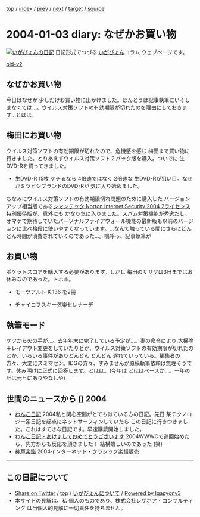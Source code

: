[top](../index.html) 
 / [index](index.html) 
 / [prev](ig040102.html) 
 / [next](ig040105.html) 
 / [target](http://www.igapyon.jp/igapyon/diary/2004/ig040103.html) 
 / [source](https://github.com/igapyon/diary/blob/master/2004/ig040103.src.md) 

2004-01-03 diary: なぜかお買い物
=====================================================================================================
[![いがぴょんの日記](http://www.igapyon.jp/igapyon/diary/images/iga200306s.jpg "いがぴょん")](http://www.igapyon.jp/igapyon/diary/memo/memoigapyon.html) 日記形式でつづる [いがぴょん](http://www.igapyon.jp/igapyon/diary/memo/memoigapyon.html)コラム ウェブページです。

[old-v2](ig040103-orig.html)

## なぜかお買い物

今日はなぜか 少しだけお買い物に出かけました。ほんとうは記事執筆にいそしまなくては…。ウイルス対策ソフトの有効期限が切れたのを理由にしておきます…とほほ。


## 梅田にお買い物

ウイルス対策ソフトの有効期限が切れたので、危機感を感じ 梅田まで買い物に行きました。とりあえずウイルス対策ソフト２パック版を購入。ついでに 生DVD-Rを買ってきました。

* 生DVD-R 15枚
  ケチるなら 4倍速ではなく 2倍速な 生DVD-Rが狙い目。なぜかミツビシブランドのDVD-Rが
  気に入り始めました。

ちなみにウイルス対策ソフトの有効期限切れ問題のために購入した バージョンアップ相当版である[シマンテック Norton Internet Security 2004 2ライセンス 特別優待版](http://www.amazon.co.jp/exec/obidos/ASIN/B0000D0Y5M/igapyondiary-22/249-1450693-2522755)が、意外にも かなり気に入りました。スパム対策機能が秀逸だし、オマケで期待していたパーソナルファイアウォール機能の最新版も以前のバージョンに比べ格段に使いやすくなっています。…なんて触っている間にさらにどんどん時間が消費されていくのであった…。嗚呼っ、記事執筆が

## お買い物

ポケットスコアを購入する必要があります。しかし 梅田のササヤは3日まではお休みなのであった。トホホ。

* モーツアルト K.136 を2冊
  
* チャイコフスキー弦楽セレナーデ

## 執筆モード

ケツから火の手が…。去年年末に完了している予定が…。妻の命令により 大掃除＋レイアウト変更をしていたりとか、ウイルス対策ソフトの有効期限が切れたのとか、いろいろ事件がありどんどん どんどん 遅れていっている。編集者の方々、大変にスミマセン。IDGの方々、すみませんが原稿執筆依頼は無理そうです。休み明けに正式に回答します。とほほ。(今年は とほほペースか…。一年の計は元旦にありやなしや)

## 世間のニュースから () 2004

* [わんこ日記](http://on-o.com/page/diary/)  2004私と関心空間がとても似ている方の日記。先日 某テクノロジー系日記を起点にネットサーフィンしていたら この日記に行きつきました。これはすてきな日記です。早速購読開始しました。
* [わんこ日記 - あけましておめでとうございます](http://on-o.com/page/diary/20040101.html)  2004WWWCで巡回始めたら、先方からも反応を頂きました！ 結構嬉しいのであった (笑)
* [神戸楽譜](http://www.kobe-gakufu.com/)  2004インターネット・クラシック楽譜販売


----------------------------------------------------------------------------------------------------

## この日記について

* [Share on Twitter](https://twitter.com/intent/tweet?hashtags=igapyon%2Cdiary%2C%E3%81%84%E3%81%8C%E3%81%B4%E3%82%87%E3%82%93&text=%E3%81%AA%E3%81%9C%E3%81%8B%E3%81%8A%E8%B2%B7%E3%81%84%E7%89%A9&url=http%3A%2F%2Fwww.igapyon.jp%2Figapyon%2Fdiary%2F2004%2Fig040103.html) / [top](../index.html) / [いがぴょんについて](http://www.igapyon.jp/igapyon/diary/memo/memoigapyon.html) / [Powered by Igapyonv3](https://github.com/igapyon/igapyonv3)
* 本サイトの見解は、私 個人のものであり、株式会社レザボア・コンサルティング は当個人的見解に一切責任を持ちません。 

